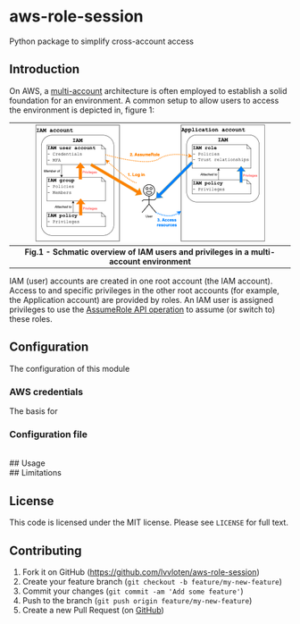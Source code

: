 # aws-role-session

Python package to simplify cross-account access

## Introduction

On AWS, a [multi-account](https://docs.aws.amazon.com/whitepapers/latest/organizing-your-aws-environment/organizing-your-aws-environment.html) architecture is often employed to establish a solid foundation for an environment. A common setup to allow users to access the environment is depicted in, figure 1:

|                              ![](/docs/aws_multi_account.png)                               |
| :-----------------------------------------------------------------------------------------: |
| <b>Fig.1 - Schmatic overview of IAM users and privileges in a multi-account environment</b> |

IAM (user) accounts are created in one root account (the IAM account). Access to and specific privileges in the other root accounts (for example, the Application account) are provided by roles. An IAM user is assigned privileges to use the [AssumeRole API operation](https://docs.aws.amazon.com/IAM/latest/UserGuide/id_roles_use.html) to assume (or switch to) these roles.

## Configuration

The configuration of this module

### AWS credentials

The basis for

### Configuration file

<br>
## Usage
<br>
## Limitations

## License

This code is licensed under the MIT license. Please see `LICENSE` for full text.

## Contributing

1. Fork it on GitHub (https://github.com/lvvloten/aws-role-session)
1. Create your feature branch (`git checkout -b feature/my-new-feature`)
1. Commit your changes (`git commit -am 'Add some feature'`)
1. Push to the branch (`git push origin feature/my-new-feature`)
1. Create a new Pull Request (on [GitHub](https://github.com))
